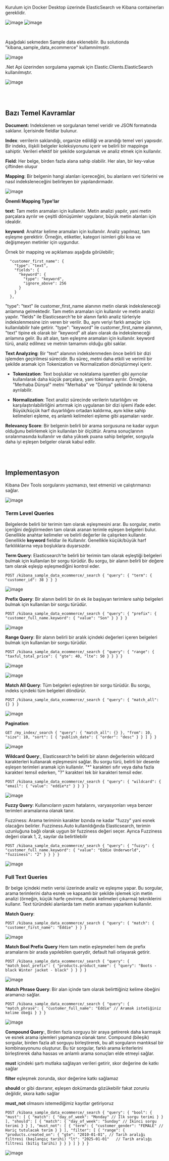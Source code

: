 Kurulum için Docker Desktop üzerinde ElasticSearch ve Kibana containerları gereklidir.

![image](https://github.com/user-attachments/assets/06d77757-e53b-4b2d-81a9-1e45fd190287)
![image](https://github.com/user-attachments/assets/cbdd76f1-6925-4781-af08-b22745384413)

<br>

Aşağıdaki sekmeden Sample data eklenebilir. Bu solutionda "kibana_sample_data_ecommerce" kullamnılmıştir.

![image](https://github.com/user-attachments/assets/072ebcc7-7870-403d-bd4d-15437aa04d62)

.Net Api üzerinden sorgulama yapmak için Elastic.Clients.ElasticSearch kullanılmıştır.

![image](https://github.com/user-attachments/assets/c36815b1-3c9f-48f1-9a12-539693b7423b)

<br><br>

<h2>Bazı Temel Kavramlar</h2>

**Document:** Indekslenen ve sorgulanan temel veridir ve JSON formatında saklanır. İçerisinde fieldlar bulunur.

**Index**: verrilerin saklandığı, organize edildiği ve arandığı temel veri yapısıdır. Bir indeks, ilişkili belgeler koleksiyonunu içerir ve belirli bir mappinge sahiptir. Verileri efektif bir şekilde sorgulamak ve analiz etmek için kullanılır.

**Field**: Her belge, birden fazla alana sahip olabilir. Her alan, bir key-value çiftinden oluşur

**Mapping**: Bir belgenin hangi alanları içereceğini, bu alanların veri türlerini ve nasıl indeksleneceğini belirleyen bir yapılandırmadır.

![image](https://github.com/user-attachments/assets/2c3626a3-5b14-472b-8f5e-b648780fa5dc)

**Önemli Mapping Type'lar**

**text**: Tam metin aramaları için kullanılır. Metin analizi yapılır, yani metin parçalara ayrılır ve çeşitli dönüşümler uygulanır, büyük metin alanları için idealdir.

**keyword**: Anahtar kelime aramaları için kullanılır. Analiz yapılmaz, tam eşleşme gerektirir. Örneğin, etiketler, kategori isimleri gibi kısa ve değişmeyen metinler için uygundur.


Örnek bir mapping ve açıklaması aşağıda görülebilir;

      "customer_first_name": {
        "type": "text",
        "fields": {
          "keyword": {
            "type": "keyword",
            "ignore_above": 256
          }
        }
      },

"type": "text" ile customer_first_name alanının metin olarak indeksleneceği anlamına gelmektedir. Tam metin aramaları için kullanılır ve metin analizi yapılır.
"fields" ile Elasticsearch'te bir alanın farklı analiz türleriyle indekslenmesine izin veren bir verilir. Bu, aynı veriyi farklı amaçlar için kullanılabilir hale getirir.
"type": "keyword" ile customer_first_name alanının, "text" tipine ek olarak bir "keyword" alt alanı olarak da indeksleneceği anlamına gelir. Bu alt alan, tam eşleşme aramaları için kullanılır. keyword türü, analiz edilmez ve metnin tamamını olduğu gibi saklar.

**Text Analyzing**: Bir "text" alanının indekslenmeden önce belirli bir dizi işlemden geçirilmesi sürecidir. Bu süreç, metni daha etkili ve verimli bir şekilde aramak için Tokenization ve Normalization dönüştürmeyi içerir.

- **Tokenization**: Text boşluklar ve noktalama işaretleri gibi ayırıcılar kullanılarak daha küçük parçalara, yani tokenlara ayrılır. Örneğin, "Merhaba Dünya!" metni "Merhaba" ve "Dünya" şeklinde iki tokena ayrılabilir.

- **Normalization**: Text analizi sürecinde verilerin tutarlılığını ve karşılaştırılabilirliğini artırmak için uygulanan bir dizi işlemi ifade eder. Büyük/küçük harf duyarlılığını ortadan kaldırma, aynı köke sahip kelimeleri eşleme, eş anlamlı kelimeleri eşleme gibi aşamaları vardır.

  
**Relevancy Score**: Bir belgenin belirli bir arama sorgusuna ne kadar uygun olduğunu belirlemek için kullanılan bir ölçüttür. Arama sonuçlarının sıralanmasında kullanılır ve daha yüksek puana sahip belgeler, sorguyla daha iyi eşleşen belgeler olarak kabul edilir.

<br><br>

<h2>Implementasyon</h2>

Kibana Dev Tools sorgularını yazmanızı, test etmenizi ve çalıştırmanızı sağlar.

![image](https://github.com/user-attachments/assets/29375c79-5415-49c2-b8e8-5945062f980b)

<h3>Term Level Queries</h3>

Belgelerde belirli bir terimin tam olarak eşleşmesini arar. Bu sorgular, metin içeriğini değiştirmeden tam olarak aranan terimle eşleşen belgeleri bulur. Genellikle anahtar kelimeler ve belirli değerler ile çalışırken kullanılır. Genellikle **keyword** fieldlar ile Kullanılır. Genellikle küçük/büyük harf farklılıklarına veya boşluklara duyarsızdır.

**Term Query**: Elasticsearch'te belirli bir terimin tam olarak eşleştiği belgeleri bulmak için kullanılan bir sorgu türüdür. Bu sorgu, bir alanın belirli bir değere tam olarak eşleşip eşleşmediğini kontrol eder.

``POST /kibana_sample_data_ecommerce/_search
{
  "query": {
    "term": {
      "customer_id": 38
    }
  }
}``

![image](https://github.com/user-attachments/assets/6fce056f-2cd2-4e5a-9542-7f0728c62284)


**Prefix Query**: Bir alanın belirli bir ön ek ile başlayan terimlere sahip belgeleri bulmak için kullanılan bir sorgu türüdür. 

``POST /kibana_sample_data_ecommerce/_search
{
  "query": {
    "prefix": {
      "customer_full_name.keyword": {
        "value": "Son"
      }
    }
  }
}``

![image](https://github.com/user-attachments/assets/cd23e7d1-8f0c-4dcc-b434-d5eecfc463f6)


**Range Query**: Bir alanın belirli bir aralık içindeki değerleri içeren belgeleri bulmak için kullanılan bir sorgu türüdür. 

``POST /kibana_sample_data_ecommerce/_search
{
  "query": {
    "range": {
      "taxful_total_price": {
        "gte": 40,
        "lte": 50
      }
    }
  }
}``

![image](https://github.com/user-attachments/assets/48d3b7e5-ac8e-4a59-8fb5-551265d0f266)

![image](https://github.com/user-attachments/assets/c16c08c9-24c8-4ff8-8cba-d981eab496ee)


**Match All Query**: Tüm belgeleri eşleştiren bir sorgu türüdür. Bu sorgu, indeks içindeki tüm belgeleri döndürür.

``POST /kibana_sample_data_ecommerce/_search
{
  "query": {
    "match_all": {}
  }
}``

![image](https://github.com/user-attachments/assets/c9d275e8-9ce8-4ca1-959b-2013b09730dc)

**Pagination**:

``GET /my_index/_search
{
  "query": {
    "match_all": {}
  },
  "from": 10,
  "size": 10,
  "sort": [
    {
      "publish_date": {
        "order": "desc"
      }
    }
  ]
}
}``

![image](https://github.com/user-attachments/assets/760d567f-597f-409b-9ea3-d521c840cc59)

**Wildcard Query**:, Elasticsearch'te belirli bir alanın değerlerinin wildcard karakterleri kullanarak eşleşmesini sağlar. Bu sorgu türü, belirli bir desenle eşleşen terimleri aramak için kullanılır. "*" karakteri sıfır veya daha fazla karakteri temsil ederken, "?" karakteri tek bir karakteri temsil eder.

``POST /kibana_sample_data_ecommerce/_search
{
  "query": {
    "wildcard": {
      "email": {
        "value": "eddie*z"
      }
    }
  }
}``

![image](https://github.com/user-attachments/assets/df4d51cc-6734-4881-b449-0276f4d9cdd6)

**Fuzzy Query**: Kullanıcıların yazım hatalarını, varyasyonları veya benzer terimleri aramalarına olanak tanır.

 Fuzziness: Arama teriminin karakter bzında ne kadar "fuzzy" yani esnek olacağını belirler. Fuzziness.Auto kullanıldığında Elasticsearch, terimin uzunluğuna bağlı olarak uygun bir fuzziness değeri seçer. Ayrıca Fuzziness değeri olarak 1, 2, sayılar da belirtilebilir

``POST /kibana_sample_data_ecommerce/_search
{
  "query": {
    "fuzzy": {
      "customer_full_name.keyword": {
        "value": "Eddie Underworld",
        "fuzziness": "2"
      }
    }
  }
}``

![image](https://github.com/user-attachments/assets/81397d5d-d5b8-4faa-ac93-5830d281be38)

<h3>Full Text Queries</h3>

Br belge içindeki metin verisi üzerinde analiz ve eşleşme yapar. Bu sorgular, arama terimlerini daha esnek ve kapsamlı bir şekilde işlemek için metin analizi (örneğin, küçük harfe çevirme, durak kelimeleri çıkarma) tekniklerini kullanır. Text türündeki alanlarda tam metin araması yaparken kullanılır.

**Match Query**: 

``POST /kibana_sample_data_ecommerce/_search
{
  "query": {
    "match": {
      "customer_first_name": "Eddie"
    }
  }
}``

![image](https://github.com/user-attachments/assets/f67cfbec-d364-4388-b90a-8a9d89e079c0)

**Match Bool Prefix Query** Hem tam metin eşleşmeleri hem de prefix aramalarını bir arada yapılebilen querydir, default hali orlayarak getirir.

``POST /kibana_sample_data_ecommerce/_search
{
  "query": {
    "match_bool_prefix": {
      "products.product_name": {
        "query": "Boots - black Winter jacket - black"
      }
    }
  }
}``

![image](https://github.com/user-attachments/assets/98440e85-2ad2-405d-80cb-c89053ee18ee)

**Match Phrase Query**: Bir alan içinde tam olarak belirttiğiniz kelime öbeğini aramanızı sağlar.

``POST /kibana_sample_data_ecommerce/_search
{
  "query": {
    "match_phrase": {
      "customer_full_name": "Eddie" // Aramak istediğiniz kelime öbeği
    }
  }
}``

![image](https://github.com/user-attachments/assets/f97912fa-0ce1-4112-8b0a-2701798e6340)

**Compound Query**:, Birden fazla sorguyu bir araya getirerek daha karmaşık ve esnek arama işlemleri yapmanıza olanak tanır. Compound (bileşik) sorgular, birden fazla alt sorguyu birleştirerek, bu alt sorguların mantıksal bir kombinasyonunu oluşturur. Bu tür sorgular, farklı arama kriterlerini birleştirerek daha hassas ve anlamlı arama sonuçları elde etmeyi sağlar.

**must** içindeki şartı mutlaka sağlayan verileri getirir, skor değerine de katkı sağlar

**filter**  eşleşmek zorunda, skor değerine katkı sağlamaz

**should**  or gibi davranır, eşleşen dokümanda gözükebilir fakat zorunlu değildir, skora katkı sağlar

**must_not** olmasını istemediğimiz kayıtlar getiriyoruz

``POST /kibana_sample_data_ecommerce/_search
{
  "query": {
    "bool": {
      "must": [
        {
          "match": {
            "day_of_week": "Monday" // İlk sorgu terimi
          }
        }
      ],
      "should": [
        {
          "match": {
            "day_of_week": "Sunday" // İkinci sorgu terimi
          }
        }
      ],
      "must_not": [
        {
          "term": {
            "customer_gender": "FEMALE" // Hariç tutulacak terim
          }
        }
      ],
      "filter": [
        {
          "range": {
            "products.created_on": {
              "gte": "2010-01-01", // Tarih aralığı filtresi (başlangıç tarihi)
              "lt": "2025-01-01"   // Tarih aralığı filtresi (bitiş tarihi)
            }
          }
        }
      ]
    }
  }
}``

![image](https://github.com/user-attachments/assets/d3ac1d5f-98d5-4dec-bf0e-72bd80784ccc)


